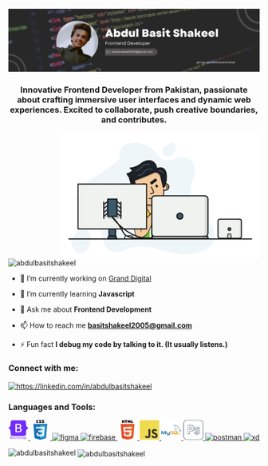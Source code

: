 ![logo](https://github.com/abdulbasitshakeel/abdulbasitshakeel/blob/main/Black%20Minimal%20Business%20Personal%20Profile%20Linkedin%20Banner.png)
<h3 align="center">Innovative Frontend Developer from Pakistan, passionate about crafting immersive user interfaces and dynamic web experiences. Excited to collaborate, push creative boundaries, and contributes.</h3>
<img align="right" alt="coding" width="400" src="https://raw.githubusercontent.com/tarunrajput/tarunrajput/main/profile.gif">
<p align="left"> <img src="https://komarev.com/ghpvc/?username=abdulbasitshakeel&label=Profile%20views&color=0e75b6&style=flat" alt="abdulbasitshakeel" /> </p>

- 🔭 I’m currently working on [Grand Digital](https://www.grands.digital/)

- 🌱 I’m currently learning **Javascript**

- 💬 Ask me about **Frontend Development**

- 📫 How to reach me **basitshakeel2005@gmail.com**

- ⚡ Fun fact **I debug my code by talking to it. (It usually listens.)**

<h3 align="left">Connect with me:</h3>
<p align="left">
<a href="https://linkedin.com/in/https://linkedin.com/in/abdulbasitshakeel" target="blank"><img align="center" src="https://raw.githubusercontent.com/rahuldkjain/github-profile-readme-generator/master/src/images/icons/Social/linked-in-alt.svg" alt="https://linkedin.com/in/abdulbasitshakeel" height="30" width="40" /></a>
</p>

<h3 align="left">Languages and Tools:</h3>
<p align="left"> <a href="https://getbootstrap.com" target="_blank" rel="noreferrer"> <img src="https://raw.githubusercontent.com/devicons/devicon/master/icons/bootstrap/bootstrap-plain-wordmark.svg" alt="bootstrap" width="40" height="40"/> </a> <a href="https://www.w3schools.com/css/" target="_blank" rel="noreferrer"> <img src="https://raw.githubusercontent.com/devicons/devicon/master/icons/css3/css3-original-wordmark.svg" alt="css3" width="40" height="40"/> </a> <a href="https://www.figma.com/" target="_blank" rel="noreferrer"> <img src="https://www.vectorlogo.zone/logos/figma/figma-icon.svg" alt="figma" width="40" height="40"/> </a> <a href="https://firebase.google.com/" target="_blank" rel="noreferrer"> <img src="https://www.vectorlogo.zone/logos/firebase/firebase-icon.svg" alt="firebase" width="40" height="40"/> </a> <a href="https://www.w3.org/html/" target="_blank" rel="noreferrer"> <img src="https://raw.githubusercontent.com/devicons/devicon/master/icons/html5/html5-original-wordmark.svg" alt="html5" width="40" height="40"/> </a> <a href="https://developer.mozilla.org/en-US/docs/Web/JavaScript" target="_blank" rel="noreferrer"> <img src="https://raw.githubusercontent.com/devicons/devicon/master/icons/javascript/javascript-original.svg" alt="javascript" width="40" height="40"/> </a> <a href="https://www.mysql.com/" target="_blank" rel="noreferrer"> <img src="https://raw.githubusercontent.com/devicons/devicon/master/icons/mysql/mysql-original-wordmark.svg" alt="mysql" width="40" height="40"/> </a> <a href="https://www.photoshop.com/en" target="_blank" rel="noreferrer"> <img src="https://raw.githubusercontent.com/devicons/devicon/master/icons/photoshop/photoshop-line.svg" alt="photoshop" width="40" height="40"/> </a> <a href="https://postman.com" target="_blank" rel="noreferrer"> <img src="https://www.vectorlogo.zone/logos/getpostman/getpostman-icon.svg" alt="postman" width="40" height="40"/> </a> <a href="https://www.adobe.com/products/xd.html" target="_blank" rel="noreferrer"> <img src="https://cdn.worldvectorlogo.com/logos/adobe-xd.svg" alt="xd" width="40" height="40"/> </a> </p>

<p><img align="left" src="https://github-readme-stats.vercel.app/api/top-langs?username=abdulbasitshakeel&show_icons=true&locale=en&layout=compact" alt="abdulbasitshakeel" /></p>

<p>&nbsp;<img align="center" src="https://github-readme-stats.vercel.app/api?username=abdulbasitshakeel&show_icons=true&locale=en" alt="abdulbasitshakeel" /></p>
